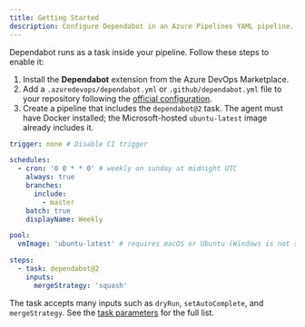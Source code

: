 ```yaml
---
title: Getting Started
description: Configure Dependabot in an Azure Pipelines YAML pipeline.
---
```


Dependabot runs as a task inside your pipeline. Follow these steps to enable it:

1. Install the **Dependabot** extension from the Azure DevOps Marketplace.
2. Add a `.azuredevops/dependabot.yml` or `.github/dependabot.yml` file to your repository following the [official configuration](https://docs.github.com/en/code-security/dependabot/working-with-dependabot/dependabot-options-reference).
3. Create a pipeline that includes the `dependabot@2` task. The agent must have Docker installed; the Microsoft-hosted `ubuntu-latest` image already includes it.

```yaml
trigger: none # Disable CI trigger

schedules:
  - cron: '0 0 * * 0' # weekly on sunday at midnight UTC
    always: true
    branches:
      include:
        - master
    batch: true
    displayName: Weekly

pool:
  vmImage: 'ubuntu-latest' # requires macOS or Ubuntu (Windows is not supported)

steps:
  - task: dependabot@2
    inputs:
      mergeStrategy: 'squash'
```

The task accepts many inputs such as `dryRun`, `setAutoComplete`, and `mergeStrategy`. See the [task parameters](https://github.com/mburumaxwell/dependabot-azure-devops/blob/main/extensions/azure/README.md#task-parameters) for the full list.
